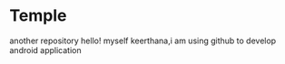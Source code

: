 # Temple
another repository
hello! myself keerthana,i am using github to develop android application
